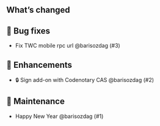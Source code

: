 ## What’s changed

## 🐛 Bug fixes

- Fix TWC mobile rpc url @barisozdag (#3)

## 🚀 Enhancements

- 🔒 Sign add-on with Codenotary CAS @barisozdag (#2)

## 🧰 Maintenance

- Happy New Year @barisozdag (#1)
